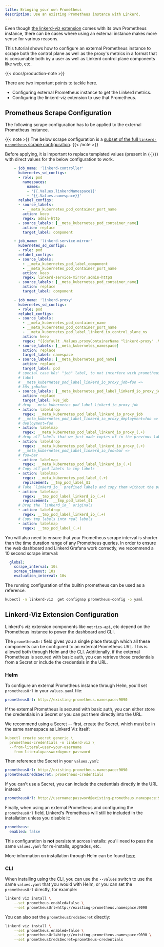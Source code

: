 ```yaml
---
title: Bringing your own Prometheus
description: Use an existing Prometheus instance with Linkerd.
---
```


Even though [the linkerd-viz extension](../../features/dashboard/) comes with
its own Prometheus instance, there can be cases where using an external
instance makes more sense for various reasons.

This tutorial shows how to configure an external Prometheus instance to scrape both
the control plane as well as the proxy's metrics in a format that is consumable
both by a user as well as Linkerd control plane components like web, etc.

{{< docs/production-note >}}

There are two important points to tackle here.

- Configuring external Prometheus instance to get the Linkerd metrics.
- Configuring the linkerd-viz extension to use that Prometheus.

## Prometheus Scrape Configuration

The following scrape configuration has to be applied to the external
Prometheus instance.

{{< note >}}
The below scrape configuration is a [subset of the full `linkerd-prometheus`
scrape
configuration](https://github.com/linkerd/linkerd2/blob/main/viz/charts/linkerd-viz/templates/prometheus.yaml#L60-L139).
{{< /note >}}

Before applying, it is important to replace templated values (present in `{{}}`)
with direct values for the below configuration to work.

```yaml
    - job_name: 'linkerd-controller'
      kubernetes_sd_configs:
      - role: pod
        namespaces:
          names:
          - '{{.Values.linkerdNamespace}}'
          - '{{.Values.namespace}}'
      relabel_configs:
      - source_labels:
        - __meta_kubernetes_pod_container_port_name
        action: keep
        regex: admin-http
      - source_labels: [__meta_kubernetes_pod_container_name]
        action: replace
        target_label: component

    - job_name: 'linkerd-service-mirror'
      kubernetes_sd_configs:
      - role: pod
      relabel_configs:
      - source_labels:
        - __meta_kubernetes_pod_label_component
        - __meta_kubernetes_pod_container_port_name
        action: keep
        regex: linkerd-service-mirror;admin-http$
      - source_labels: [__meta_kubernetes_pod_container_name]
        action: replace
        target_label: component

    - job_name: 'linkerd-proxy'
      kubernetes_sd_configs:
      - role: pod
      relabel_configs:
      - source_labels:
        - __meta_kubernetes_pod_container_name
        - __meta_kubernetes_pod_container_port_name
        - __meta_kubernetes_pod_label_linkerd_io_control_plane_ns
        action: keep
        regex: ^{{default .Values.proxyContainerName "linkerd-proxy" .Values.proxyContainerName}};linkerd-admin;{{.Values.linkerdNamespace}}$
      - source_labels: [__meta_kubernetes_namespace]
        action: replace
        target_label: namespace
      - source_labels: [__meta_kubernetes_pod_name]
        action: replace
        target_label: pod
      # special case k8s' "job" label, to not interfere with prometheus' "job"
      # label
      # __meta_kubernetes_pod_label_linkerd_io_proxy_job=foo =>
      # k8s_job=foo
      - source_labels: [__meta_kubernetes_pod_label_linkerd_io_proxy_job]
        action: replace
        target_label: k8s_job
      # drop __meta_kubernetes_pod_label_linkerd_io_proxy_job
      - action: labeldrop
        regex: __meta_kubernetes_pod_label_linkerd_io_proxy_job
      # __meta_kubernetes_pod_label_linkerd_io_proxy_deployment=foo =>
      # deployment=foo
      - action: labelmap
        regex: __meta_kubernetes_pod_label_linkerd_io_proxy_(.+)
      # drop all labels that we just made copies of in the previous labelmap
      - action: labeldrop
        regex: __meta_kubernetes_pod_label_linkerd_io_proxy_(.+)
      # __meta_kubernetes_pod_label_linkerd_io_foo=bar =>
      # foo=bar
      - action: labelmap
        regex: __meta_kubernetes_pod_label_linkerd_io_(.+)
      # Copy all pod labels to tmp labels
      - action: labelmap
        regex: __meta_kubernetes_pod_label_(.+)
        replacement: __tmp_pod_label_$1
      # Take `linkerd_io_` prefixed labels and copy them without the prefix
      - action: labelmap
        regex: __tmp_pod_label_linkerd_io_(.+)
        replacement:  __tmp_pod_label_$1
      # Drop the `linkerd_io_` originals
      - action: labeldrop
        regex: __tmp_pod_label_linkerd_io_(.+)
      # Copy tmp labels into real labels
      - action: labelmap
        regex: __tmp_pod_label_(.+)
```

You will also need to ensure that your Prometheus scrape interval is shorter
than the time duration range of any Prometheus queries. In order to ensure the
web dashboard and Linkerd Grafana work correctly, we recommend a 10 second
scrape interval:

```yaml
  global:
    scrape_interval: 10s
    scrape_timeout: 10s
    evaluation_interval: 10s
```

The running configuration of the builtin prometheus can be used as a reference.

```bash
kubectl -n linkerd-viz  get configmap prometheus-config -o yaml
```

## Linkerd-Viz Extension Configuration

Linkerd's viz extension components like `metrics-api`, etc depend
on the Prometheus instance to power the dashboard and CLI.

The `prometheusUrl` field gives you a single place through which all these
components can be configured to an external Prometheus URL. This is allowed
both through Helm and the CLI. Additionally, if the external Prometheus is
secured with basic auth, you can retrieve those credentials from a Secret or
include the credentials in the URL.

### Helm

To configure an external Prometheus instance through Helm, you'll set
`prometheusUrl` in your `values.yaml` file:

```yaml
prometheusUrl: http://existing-prometheus.namespace:9090
```

If the external Prometheus is secured with basic auth, you can either store
the credentials in a Secret or you can put them directly into the URL.

We recommend using a Secret -- first, create the Secret, which must be in the
same namespace as Linkerd Viz itself:

```yaml
kubectl create secret generic \
  prometheus-credentials -n linkerd-viz \
  --from-literal=user=your-username
  --from-literal=password=your-password
```

Then reference the Secret in your `values.yaml`:

```yaml
prometheusUrl: http://existing-prometheus.namespace:9090
prometheusCredsSecret: prometheus-credentials
```

If you can't use a Secret, you can include the credentials directly in the URL
instead:

```yaml
prometheusUrl: http://username:password@existing-prometheus.namespace:9090
```

Finally, when using an external Prometheus and configuring the `prometheusUrl`
field, Linkerd's Prometheus will still be included in the installation unless you
disable it:

```yaml
prometheus:
  enabled: false
```

This configuration is **not** persistent across installs: you'll need to
pass the same `values.yaml` for re-installs, upgrades, etc.

More information on installation through Helm can be found
[here](../install-helm/)

### CLI

When installing using the CLI, you can use the `--values` switch to use the
same `values.yaml` that you would with Helm, or you can set the
`prometheusUrl` directly, for example:

```bash
linkerd viz install \
    --set prometheus.enabled=false \
    --set prometheusUrl=http://existing-prometheus.namespace:9090
```

You can also set the `prometheusCredsSecret` directly:

```bash
linkerd viz install \
    --set prometheus.enabled=false \
    --set prometheusUrl=http://existing-prometheus.namespace:9090 \
    --set prometheusCredsSecret=prometheus-credentials
```
